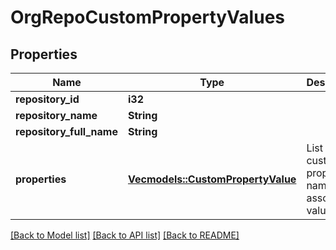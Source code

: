 # OrgRepoCustomPropertyValues

## Properties

Name | Type | Description | Notes
------------ | ------------- | ------------- | -------------
**repository_id** | **i32** |  | 
**repository_name** | **String** |  | 
**repository_full_name** | **String** |  | 
**properties** | [**Vec<models::CustomPropertyValue>**](custom-property-value.md) | List of custom property names and associated values | 

[[Back to Model list]](../README.md#documentation-for-models) [[Back to API list]](../README.md#documentation-for-api-endpoints) [[Back to README]](../README.md)


